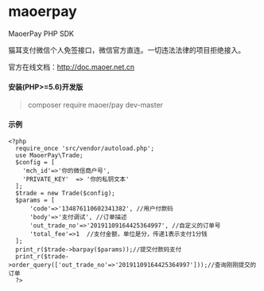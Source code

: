 # maoerpay

MaoerPay PHP SDK

猫耳支付微信个人免签接口，微信官方直连。一切违法法律的项目拒绝接入。

官方在线文档：http://doc.maoer.net.cn

#### 安装(PHP>=5.6)开发版
> composer require maoer/pay dev-master

#### 示例

    <?php
      require_once 'src/vendor/autoload.php';
      use MaoerPay\Trade;
      $config = [
        'mch_id'=>'你的微信商户号',
        'PRIVATE_KEY'  => '你的私钥文本'
      ];
      $trade = new Trade($config);
      $params = [
          'code'=>'134876110602341382', //用户付款码
          'body'=>'支付调试', //订单描述
          'out_trade_no'=>'20191109164425364997', //自定义的订单号
          'total_fee'=>1  //支付金额，单位是分，传递1表示支付1分钱
      ];
      print_r($trade->barpay($params));//提交付款码支付
      print_r($trade->order_query(['out_trade_no'=>'20191109164425364997']));//查询刚刚提交的订单
      ?>
